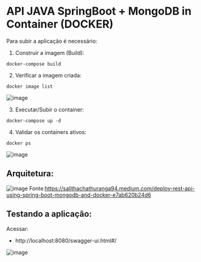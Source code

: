 # API JAVA SpringBoot + MongoDB in Container (DOCKER)

Para subir a aplicação é necessário:

1) Construir a imagem (Build):
   
```
docker-compose build
```

2) Verificar a imagem criada:

```
docker image list
```

![image](https://github.com/aannddrree/api-test-service/assets/8753843/50348dd3-b4ba-47d6-9623-2251d597082c)

3) Executar/Subir o container:

```
docker-compose up -d
```

4) Validar os containers ativos:

```
docker ps   
```

![image](https://github.com/aannddrree/api-test-service/assets/8753843/c4a76a4d-89b0-424b-9ea9-af841637c7fe)

## Arquitetura:

![image](https://github.com/aannddrree/api-test-service/assets/8753843/f1b2224d-a03b-43dd-81bc-f68b6b4e79c8)
Fonte:https://salithachathuranga94.medium.com/deploy-rest-api-using-spring-boot-mongodb-and-docker-e7ab620b24d6


## Testando a aplicação:

Acessar: 
* http://localhost:8080/swagger-ui.html#/

![image](https://github.com/aannddrree/api-test-service/assets/8753843/77ed7112-87bb-4635-a637-561b3bc69934)
